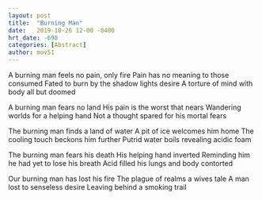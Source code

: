 ```yaml
---
layout: post
title:  "Burning Man"
date:   2019-10-26 12-00 -0400
hrt_date: -698
categories: [Abstract]
author: mov51
---
```

A burning man feels no pain, only fire
Pain has no meaning to those consumed
Fated to burn by the shadow lights desire
A torture of mind with body all but doomed

A burning man fears no land
His pain is the worst that nears
Wandering worlds for a helping hand
Not a thought spared for his mortal fears

The burning man finds a land of water
A pit of ice welcomes him home
The cooling touch beckons him further
Putrid water boils revealing acidic foam

The burning man fears his death
His helping hand inverted
Reminding him he had yet to lose his breath
Acid filled his lungs and body contorted

Our burning man has lost his fire
The plague of realms a wives tale
A man lost to senseless desire
Leaving behind a smoking trail